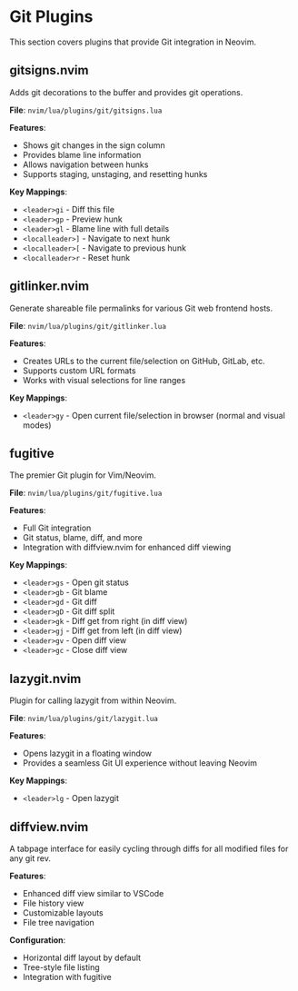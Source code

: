 # Git Plugins

This section covers plugins that provide Git integration in Neovim.

## gitsigns.nvim

Adds git decorations to the buffer and provides git operations.

**File**: `nvim/lua/plugins/git/gitsigns.lua`

**Features**:
- Shows git changes in the sign column
- Provides blame line information
- Allows navigation between hunks
- Supports staging, unstaging, and resetting hunks

**Key Mappings**:
- `<leader>gi` - Diff this file
- `<leader>gp` - Preview hunk
- `<leader>gl` - Blame line with full details
- `<localleader>]` - Navigate to next hunk
- `<localleader>[` - Navigate to previous hunk
- `<localleader>r` - Reset hunk

## gitlinker.nvim

Generate shareable file permalinks for various Git web frontend hosts.

**File**: `nvim/lua/plugins/git/gitlinker.lua`

**Features**:
- Creates URLs to the current file/selection on GitHub, GitLab, etc.
- Supports custom URL formats
- Works with visual selections for line ranges

**Key Mappings**:
- `<leader>gy` - Open current file/selection in browser (normal and visual modes)

## fugitive

The premier Git plugin for Vim/Neovim.

**File**: `nvim/lua/plugins/git/fugitive.lua`

**Features**:
- Full Git integration
- Git status, blame, diff, and more
- Integration with diffview.nvim for enhanced diff viewing

**Key Mappings**:
- `<leader>gs` - Open git status
- `<leader>gb` - Git blame
- `<leader>gd` - Git diff
- `<leader>gD` - Git diff split
- `<leader>gk` - Diff get from right (in diff view)
- `<leader>gj` - Diff get from left (in diff view)
- `<leader>gv` - Open diff view
- `<leader>gc` - Close diff view

## lazygit.nvim

Plugin for calling lazygit from within Neovim.

**File**: `nvim/lua/plugins/git/lazygit.lua`

**Features**:
- Opens lazygit in a floating window
- Provides a seamless Git UI experience without leaving Neovim

**Key Mappings**:
- `<leader>lg` - Open lazygit

## diffview.nvim

A tabpage interface for easily cycling through diffs for all modified files for any git rev.

**Features**:
- Enhanced diff view similar to VSCode
- File history view
- Customizable layouts
- File tree navigation

**Configuration**:
- Horizontal diff layout by default
- Tree-style file listing
- Integration with fugitive
